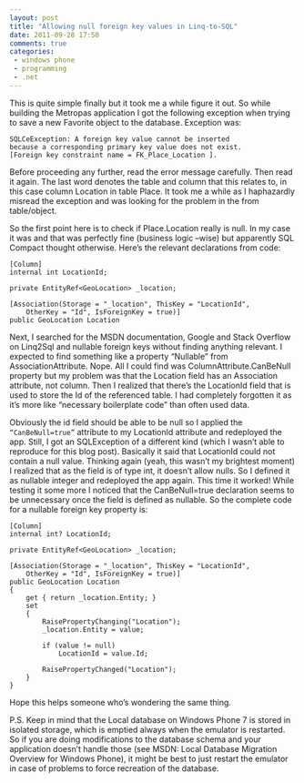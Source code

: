 ```yaml
---
layout: post
title: "Allowing null foreign key values in Linq-to-SQL"
date: 2011-09-28 17:50
comments: true
categories: 
 - windows phone
 - programming
 - .net
---
```


This is quite simple finally but it took me a while figure it out. So while building the Metropas application I got the following exception when trying to save a new Favorite object to the database. Exception was: 

    SQLCeException: A foreign key value cannot be inserted     
    because a corresponding primary key value does not exist. 
    [Foreign key constraint name = FK_Place_Location ].

Before proceeding any further, read the error message carefully. Then read it again. The last word denotes the table and column that this relates to, in this case column Location in table Place. It took me a while as I haphazardly misread the exception and was looking for the problem in the from table/object.

<!--more-->

So the first point here is to check if Place.Location really is null. In my case it was and that was perfectly fine (business logic –wise) but apparently SQL Compact thought otherwise. Here’s the relevant declarations from code:

    [Column]
    internal int LocationId;
     
    private EntityRef<GeoLocation> _location;
     
    [Association(Storage = "_location", ThisKey = "LocationId", 
        OtherKey = "Id", IsForeignKey = true)]
    public GeoLocation Location

Next, I searched for the MSDN documentation, Google and Stack Overflow on Linq2Sql and nullable foreign keys without finding anything relevant. I expected to find something like a property “Nullable” from AssociationAttribute. Nope. All I could find was ColumnAttribute.CanBeNull property but my problem was that the Location field has an Association attribute, not column. Then I realized that there’s the LocationId field that is used to store the Id of the referenced table. I had completely forgotten it as it’s more like “necessary boilerplate code” than often used data.

Obviously the id field should be able to be null so I applied the `“CanBeNull=true”` attribute to my LocationId attribute and redeployed the app. Still, I got an SQLException of a different kind (which I wasn’t able to reproduce for this blog post). Basically it said that LocationId could not contain a null value. Thinking again (yeah, this wasn’t my brightest moment) I realized that as the field is of type int, it doesn’t allow nulls. So I defined it as nullable integer and redeployed the app again. This time it worked! While testing it some more I noticed that the CanBeNull=true declaration seems to be unnecessary once the field is defined as nullable. So the complete code for a nullable foreign key property is:

	[Column]
	internal int? LocationId;
	 
	private EntityRef<GeoLocation> _location;
	 
	[Association(Storage = "_location", ThisKey = "LocationId", 
	    OtherKey = "Id", IsForeignKey = true)]
	public GeoLocation Location
	{
	    get { return _location.Entity; }
	    set
	    {
	        RaisePropertyChanging("Location");
	        _location.Entity = value;
	 
	        if (value != null)
	            LocationId = value.Id;
	 
	        RaisePropertyChanged("Location");
	    }
	}

Hope this helps someone who’s wondering the same thing.

P.S. Keep in mind that the Local database on Windows Phone 7 is stored in isolated storage, which is emptied always when the emulator is restarted. So if you are doing modifications to the database schema and your application doesn’t handle those (see MSDN: Local Database Migration Overview for Windows Phone), it might be best to just restart the emulator in case of problems to force recreation of the database.